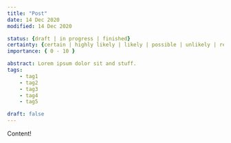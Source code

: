 ```yaml
---
title: "Post"
date: 14 Dec 2020
modified: 14 Dec 2020

status: {draft | in progress | finished}
certainty: {certain | highly likely | likely | possible | unlikely | remote | impossible | log | emotional | fiction}
importance: { 0 - 10 }

abstract: Lorem ipsum dolor sit and stuff.
tags:
    - tag1
    - tag2
    - tag3
    - tag4
    - tag5

draft: false
---
```

Content!
